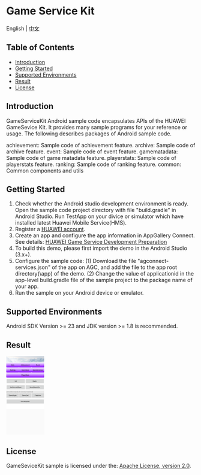 # Game Service Kit
English | [中文](https://github.com/HMS-Core/hms-game-demo/blob/master/README_ZH.md)
## Table of Contents

 * [Introduction](#introduction)
 * [Getting Started](#getting-started)
 * [Supported Environments](#supported-environments)
 * [Result](#result)
 * [License](#license)

## Introduction
   GameServiceKit Android sample code encapsulates APIs of the HUAWEI GameSevice Kit. It provides many sample programs for your reference or usage.
The following describes packages of Android sample code.

   achievement:    Sample code of achievement feature.
   archive:        Sample code of archive feature.
   event:          Sample code of event feature.
   gamematadata:   Sample code of game matadata feature.
   playerstats:    Sample code of playerstats feature.
   ranking:        Sample code of ranking feature.
   common:         Common components and utils

## Getting Started
   1. Check whether the Android studio development environment is ready. Open the sample code project directory with file "build.gradle" in Android Studio. Run TestApp on your divice or simulator which have installed latest Huawei Mobile Service(HMS).
   2. Register a [HUAWEI account](https://developer.huawei.com/consumer/en/).
   3. Create an app and configure the app information in AppGallery Connect.
   See details: [HUAWEI Game Service Development Preparation](https://developer.huawei.com/consumer/en/doc/development/HMSCore-Guides/config-agc-0000001050166285)
   4. To build this demo, please first import the demo in the Android Studio (3.x+).
   5. Configure the sample code:
   (1) Download the file "agconnect-services.json" of the app on AGC, and add the file to the app root directory(\app) of the demo.
   (2) Change the value of applicationid in the app-level build.gradle file of the sample project to the package name of your app.
   6. Run the sample on your Android device or emulator.

## Supported Environments
   Android SDK Version >= 23 and JDK version >= 1.8 is recommended.

## Result
   <img src="images/result_1.png" width = 20% height = 20%>

##  License
   GameSeviceKit sample is licensed under the: [Apache License, version 2.0](http://www.apache.org/licenses/LICENSE-2.0).

